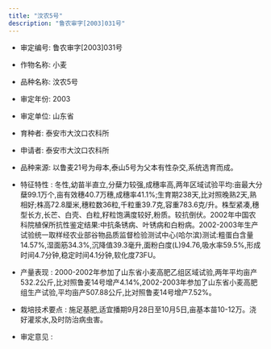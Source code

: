 ```yaml
---
title: "汶农5号"
description: "鲁农审字[2003]031号"
---
```

* 审定编号:  鲁农审字[2003]031号

*  作物名称:  小麦

*  品种名称:  汶农5号

*  审定年份:  2003

*  审定单位:  山东省

* 育种者:  泰安市大汶口农科所

*  申请者:  泰安市大汶口农科所

*  品种来源:  以鲁麦21号为母本,泰山5号为父本有性杂交,系统选育而成。

*  特征特性 : 
冬性,幼苗半直立,分蘖力较强,成穗率高,两年区域试验平均:亩最大分蘖99.1万个,亩有效穗40.7万穗,成穗率41.1%;生育期238天,比对照晚熟2天,熟相好;株高72.8厘米,穗粒数36粒,千粒重39.7克,容重783.6克/升。株型紧凑,穗型长方,长芒、白壳、白粒,籽粒饱满度较好,粉质。较抗倒伏。2002年中国农科院植保所抗性鉴定结果:中抗条锈病、叶锈病和白粉病。2002-2003年生产试验统一取样经农业部谷物品质监督检验测试中心(哈尔滨)测试:粗蛋白含量14.57%,湿面筋34.3%,沉降值39.3毫升,面粉白度(L)94.76,吸水率59.5%,形成时间4.7分钟,稳定时间4.1分钟,软化度73FU。
 
*  产量表现 : 
2000-2002年参加了山东省小麦高肥乙组区域试验,两年平均亩产532.2公斤,比对照鲁麦14号增产4.14%,2002-2003年参加了山东省小麦高肥组生产试验,平均亩产507.88公斤,比对照鲁麦14号增产7.52%。

*  栽培技术要点 : 
施足基肥,适宜播期9月28日至10月5日,亩基本苗10-12万。浇好灌浆水,及时防治病虫害。

*  审定意见 : 

